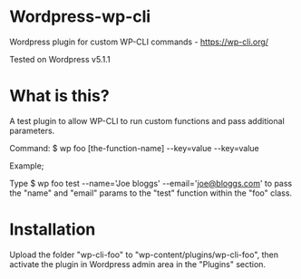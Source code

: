 # Wordpress-wp-cli
Wordpress plugin for custom WP-CLI commands - https://wp-cli.org/

Tested on Wordpress v5.1.1

# What is this?

A test plugin to allow WP-CLI to run custom functions and pass additional parameters.

Command: $ wp foo [the-function-name] --key=value --key=value

Example; 

Type $ wp foo test --name='Joe bloggs' --email='joe@bloggs.com' to pass the "name" and "email" params to the "test" function within the "foo" class.

# Installation

Upload the folder "wp-cli-foo" to "wp-content/plugins/wp-cli-foo", then activate the plugin in Wordpress admin area in the "Plugins" section.


